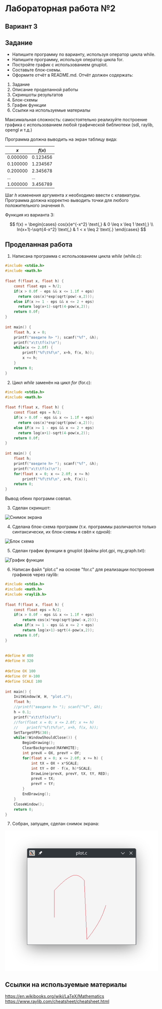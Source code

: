 # Лабораторная работа №2
## Вариант 3
## Задание
- Напишите программу по варианту, используя оператор цикла while.
- Напишите программу, используя оператор цикла for.
- Постройте график с использованием gnuplot.
- Составьте блок-схемы.
- Оформите отчёт в README.md. Отчёт должен содержать:
1. Задание
2. Описание проделанной работы
3. Скриншоты результатов
4. Блок-схемы
5. График функции
6. Ссылки на используемые материалы

Максимальная сложность: самостоятельно реализуйте построение графика с использованием любой графической библиотеки (sdl, raylib, opengl и т.д.)

Программа должна выводить на экран таблицу вида:

|$x$       |  $f(x)$  |
|----------|----------|
|0.000000  |  0.123456|
|0.100000  |  1.234567|
|0.200000  |  2.345678|
|...       |  ...     |
|1.000000  |  3.456789|

Шаг $h$ изменения аргумента $x$ необходимо ввести с клавиатуры. Программа должна корректно выводить точки для любого положительного значения $h$.

Функция из варианта 3:

$$
f(x) =
  \begin{cases}
    cos(x)e^{-x^2} \text{,}       & 0 \leq x \leq 1 \text{;} \\
    ln(x+1)-\sqrt{4-x^2} \text{,} & 1 < x \leq 2 \text{.}
  \end{cases}
$$

## Проделанная работа
1. Написана программа с использованием цикла $while$ (while.c):
```c
#include <stdio.h>
#include <math.h>

float f(float x, float h) {
    const float eps = h/2;
    if(x > 0.0f - eps && x <= 1.1f + eps)
      return cos(x)*exp(sqrt(pow(-x,2)));
    else if(x >= 1 - eps && x <= 2 + eps)
      return log(x+1)-sqrt(4-pow(x,2));
    return 0.0f;
}

int main() {
    float h, x = 0;
    printf("введите h> "); scanf("%f", &h);
    printf("x\t\tf(x)\n");
    while(x <= 2.0f) {
        printf("%f\t%f\n", x+h, f(x, h));
        x += h;
    }
    return 0;
}

```
2. Цикл $while$ заменён на цикл $for$ (for.c):
```c
#include <stdio.h>
#include <math.h>

float f(float x, float h) {
    const float eps = h/2;
    if(x > 0.0f - eps && x <= 1.1f + eps)
      return cos(x)*exp(sqrt(pow(-x,2)));
    else if(x >= 1 - eps && x <= 2 + eps)
      return log(x+1)-sqrt(4-pow(x,2));
    return 0.0f;
}

int main() {
    float h;
    printf("введите h> "); scanf("%f", &h);
    printf("x\t\tf(x)\n");
    for(float x = 0; x <= 2.0f; x += h)
        printf("%f\t%f\n", x+h, f(x));
    return 0;
}
```
Вывод обеих программ совпал.

3. Сделан скриншот:

![Снимок экрана](screen.png)

4. Сделана блок-схема программ (т.к. программы различаются только синтаксически, их блок-схемы я свёл к одной):

![Блок схема](schema.jpg)

5. Сделан график функции в gnuplot (файлы plot.gpi, my_graph.txt):

![График функции](plot.png)

6. Написан файл "plot.c" на основе "for.c" для реализации построения графиков через raylib:
```c
#include <stdio.h>
#include <math.h>
#include <raylib.h>

float f(float x, float h) {
    const float eps = h/2;
    if(x > 0.0f - eps && x <= 1.1f + eps)
        return cos(x)*exp(sqrt(pow(-x,2)));
    else if(x >= 1 - eps && x <= 2 + eps)
        return log(x+1)-sqrt(4-pow(x,2));
    return 0.0f;
}


#define W 400
#define H 320

#define OX 100
#define OY H-100
#define SCALE 100

int main() {
    InitWindow(W, H, "plot.c");
    float h;
    //printf("введите h> "); scanf("%f", &h);
    h = 0.1;
    printf("x\t\tf(x)\n");
    //for(float x = 0; x <= 2.0f; x += h)
    //    printf("%f\t%f\n", x+h, f(x, h));
    SetTargetFPS(30);
    while(!WindowShouldClose()) {
        BeginDrawing();
        ClearBackground(RAYWHITE);
        int prevX = OX, prevY = OY;
        for(float x = 0; x <= 2.0f; x += h) {
            int tX = OX + x*SCALE;
            int tY = OY - f(x, h)*SCALE;
            DrawLine(prevX, prevY, tX, tY, RED);
            prevX = tX;
            prevY = tY;
        }
        EndDrawing();
    }
    CloseWindow();
    return 0;
}
```

7. Собран, запущен, сделан снимок экрана:

![Снимок экрана для plot.c](plot_c.png)

## Ссылки на используемые материалы
https://en.wikibooks.org/wiki/LaTeX/Mathematics
https://www.raylib.com/cheatsheet/cheatsheet.html
